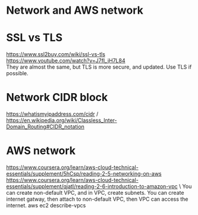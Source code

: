 # Network and AWS network 

# SSL vs TLS
https://www.ssl2buy.com/wiki/ssl-vs-tls \
https://www.youtube.com/watch?v=J7fI_jH7L84 \
They are almost the same, but TLS is more secure, and updated. Use TLS if possible.

# Network CIDR block 
https://whatismyipaddress.com/cidr /
https://en.wikipedia.org/wiki/Classless_Inter-Domain_Routing#CIDR_notation

# AWS network 
https://www.coursera.org/learn/aws-cloud-technical-essentials/supplement/5hCsp/reading-2-5-networking-on-aws
https://www.coursera.org/learn/aws-cloud-technical-essentials/supplement/qjatI/reading-2-6-introduction-to-amazon-vpc \ You can create non-default VPC, and in VPC, create subnets.
You can create internet gatway, then attach to non-default VPC, then VPC can access the internet.
aws ec2 describe-vpcs
